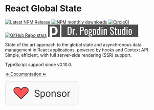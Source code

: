 # React Global State

[![Latest NPM Release](https://img.shields.io/npm/v/@dr.pogodin/react-global-state.svg)](https://www.npmjs.com/package/@dr.pogodin/react-global-state)
[![NPM monthly downloads](https://img.shields.io/npm/dm/@dr.pogodin/react-global-state)](https://www.npmjs.com/package/@dr.pogodin/react-global-state)
[![CircleCI](https://dl.circleci.com/status-badge/img/gh/birdofpreyru/react-global-state/tree/master.svg?style=shield)](https://app.circleci.com/pipelines/github/birdofpreyru/react-global-state)
[![GitHub Repo stars](https://img.shields.io/github/stars/birdofpreyru/react-global-state?style=social)](https://github.com/birdofpreyru/react-global-state)
[![Dr. Pogodin Studio](https://raw.githubusercontent.com/birdofpreyru/react-global-state/master/.README/logo-dr-pogodin-studio.svg)](https://dr.pogodin.studio/docs/react-global-state)

State of the art approach to the global state and asynchronous data management
in React applications, powered by hooks and Context API. Simple, efficient, with
full server-side rendering (SSR) support.

TypeScript support since v0.10.0.

[&rArr; Documentation &lArr;](https://dr.pogodin.studio/docs/react-global-state/index.html)

[![Sponsor](https://raw.githubusercontent.com/birdofpreyru/react-global-state/master/.README/sponsor.svg)](https://github.com/sponsors/birdofpreyru)
